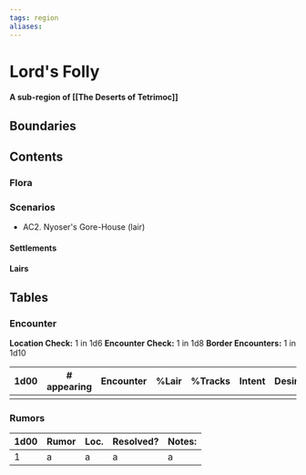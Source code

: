```yaml
---
tags: region
aliases:
---
```

# Lord's Folly
#### A sub-region of [[The Deserts of Tetrimoc]]
## Boundaries
## Contents
### Flora
### Scenarios
- AC2. Nyoser's Gore-House (lair)
#### Settlements
#### Lairs

## Tables
### Encounter
**Location Check:** 1 in 1d6
**Encounter Check:** 1 in 1d8
**Border Encounters:** 1 in 1d10


| 1d00 | # appearing | Encounter | %Lair | %Tracks | Intent | Desire |
| ---- | ----------- | --------- | ----- | ------- | ------ | ------ |
|      |             |           |       |         |        |        |

### Rumors
| 1d00 | Rumor | Loc. | Resolved? | Notes: |
|------|-------|------|-----------|--------|
| 1    | a     | a    | a         | a      |